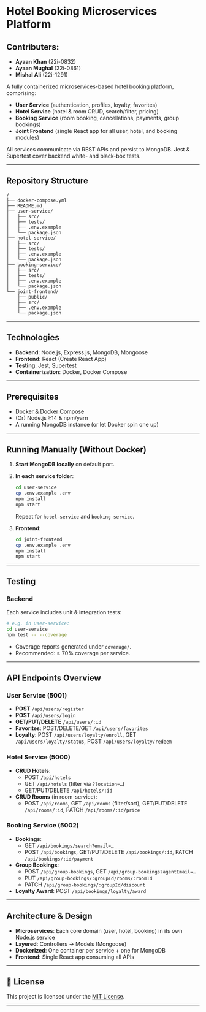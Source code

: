 # Hotel Booking Microservices Platform

## Contributers:
- **Ayaan Khan**   (22i-0832)
- **Ayaan Mughal** (22i-0861)
- **Mishal Ali**   (22i-1291)

A fully containerized microservices-based hotel booking platform, comprising:

- **User Service** (authentication, profiles, loyalty, favorites)  
- **Hotel Service** (hotel & room CRUD, search/filter, pricing)  
- **Booking Service** (room booking, cancellations, payments, group bookings)  
- **Joint Frontend** (single React app for all user, hotel, and booking modules)  

All services communicate via REST APIs and persist to MongoDB. Jest & Supertest cover backend white- and black-box tests.

---

## Repository Structure

```
/
├── docker-compose.yml
├── README.md
├── user-service/
│   ├── src/
│   ├── tests/
│   ├── .env.example
│   └── package.json
├── hotel-service/
│   ├── src/
│   ├── tests/
│   ├── .env.example
│   └── package.json
├── booking-service/
│   ├── src/
│   ├── tests/
│   ├── .env.example
│   └── package.json
└── joint-frontend/
    ├── public/
    ├── src/
    ├── .env.example
    └── package.json
```

---

## Technologies

- **Backend**: Node.js, Express.js, MongoDB, Mongoose  
- **Frontend**: React (Create React App)  
- **Testing**: Jest, Supertest  
- **Containerization**: Docker, Docker Compose  

---

## Prerequisites

- [Docker & Docker Compose](https://docs.docker.com/)  
- (Or) Node.js ≥14 & npm/yarn  
- A running MongoDB instance (or let Docker spin one up)

---

## Running Manually (Without Docker)

1. **Start MongoDB locally** on default port.
2. **In each service folder**:

   ```bash
   cd user-service
   cp .env.example .env
   npm install
   npm start
   ```

   Repeat for `hotel-service` and `booking-service`.  
3. **Frontend**:

   ```bash
   cd joint-frontend
   cp .env.example .env
   npm install
   npm start
   ```

---

## Testing

### Backend

Each service includes unit & integration tests:

```bash
# e.g. in user-service:
cd user-service
npm test -- --coverage
```

- Coverage reports generated under `coverage/`.
- Recommended: ≥ 70% coverage per service.

---

## API Endpoints Overview

### User Service (5001)

- **POST** `/api/users/register`  
- **POST** `/api/users/login`  
- **GET/PUT/DELETE** `/api/users/:id`  
- **Favorites**: POST/DELETE/GET `/api/users/favorites`  
- **Loyalty**: POST `/api/users/loyalty/enroll`, GET `/api/users/loyalty/status`, POST `/api/users/loyalty/redeem`

### Hotel Service (5000)

- **CRUD Hotels**:  
  - POST `/api/hotels`  
  - GET `/api/hotels` (filter via `?location=…`)  
  - GET/PUT/DELETE `/api/hotels/:id`
- **CRUD Rooms** (in room-service):  
  - POST `/api/rooms`, GET `/api/rooms` (filter/sort), GET/PUT/DELETE `/api/rooms/:id`, PATCH `/api/rooms/:id/price`

### Booking Service (5002)

- **Bookings**:  
  - GET `/api/bookings/search?email=…`  
  - POST `/api/bookings`, GET/PUT/DELETE `/api/bookings/:id`, PATCH `/api/bookings/:id/payment`
- **Group Bookings**:  
  - POST `/api/group-bookings`, GET `/api/group-bookings?agentEmail=…`  
  - PUT `/api/group-bookings/:groupId/rooms/:roomId`  
  - PATCH `/api/group-bookings/:groupId/discount`
- **Loyalty Award**: POST `/api/bookings/loyalty/award`

---

## Architecture & Design

- **Microservices**: Each core domain (user, hotel, booking) in its own Node.js service  
- **Layered**: Controllers → Models (Mongoose)  
- **Dockerized**: One container per service + one for MongoDB  
- **Frontend**: Single React app consuming all APIs

---
## 📄 License

This project is licensed under the [MIT License](LICENSE).

---
